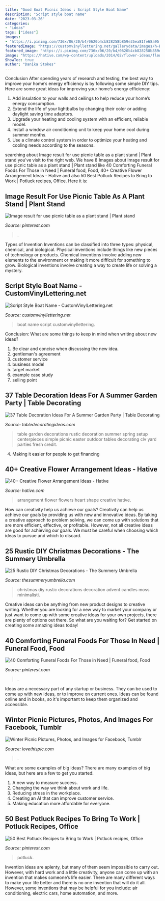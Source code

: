 ```yaml
---
title: "Good Boat Picnic Ideas : Script Style Boat Name"
description: "Script style boat name"
date: "2023-03-26"
categories:
- "ideas"
tags: ["ideas"]
images:
- "https://i.pinimg.com/736x/06/20/b4/0620b4cb828258b859e35ea81fe68a95.jpg"
featuredImage: "https://customvinyllettering.net/gallerydata/images/h-B9BDA6DCDF78252398DF7ABA66222065-IMG_1628.jpg"
featured_image: "https://i.pinimg.com/736x/06/20/b4/0620b4cb828258b859e35ea81fe68a95.jpg"
image: "https://hative.com/wp-content/uploads/2014/02/flower-ideas/flowers-arrangement-in-heart-shape-2.jpg"
ShowToc: true
author: "Danika Stokes"
---
```



Conclusion
After spending years of research and testing, the best way to improve your home’s energy efficiency is by following some simple DIY tips. Here are some great ideas for improving your home’s energy efficiency: 
1. Add insulation to your walls and ceilings to help reduce your home’s energy consumption. 
2. Extend the life of your lightbulbs by changing their color or adding daylight saving time adaptors. 
3. Upgrade your heating and cooling system with an efficient, reliable model. 
4. Install a window air conditioning unit to keep your home cool during summer months. 
5. Use a climate control system in order to optimize your heating and cooling needs according to the seasons.

	

		
searching about Image result for use picnic table as a plant stand | Plant stand you've visit to the right web. We have 8 Images about Image result for use picnic table as a plant stand | Plant stand like 40 Comforting Funeral Foods For Those in Need | Funeral food, Food, 40+ Creative Flower Arrangement Ideas - Hative and also 50 Best Potluck Recipes to Bring to Work | Potluck recipes, Office. Here it is:
		
    
## Image Result For Use Picnic Table As A Plant Stand | Plant Stand

<img loading=lazy src="https://i.pinimg.com/736x/06/20/b4/0620b4cb828258b859e35ea81fe68a95.jpg" onerror="this.onerror=null;this.src='https://tse2.mm.bing.net/th?id=OIP.lUdKvzMwWIekXfaN3ioYIwHaJ6&amp;pid=15.1';" alt="Image result for use picnic table as a plant stand | Plant stand">

_Source: pinterest.com_

>. 

	

Types of Invention
Inventions can be classified into three types: physical, chemical, and biological. Physical inventions include things like new pieces of technology or products. Chemical inventions involve adding new elements to the environment or making it more difficult for something to grow. Biological inventions involve creating a way to create life or solving a mystery.

    
## Script Style Boat Name - CustomVinylLettering.net

<img loading=lazy src="https://customvinyllettering.net/gallerydata/images/h-B9BDA6DCDF78252398DF7ABA66222065-IMG_1628.jpg" onerror="this.onerror=null;this.src='https://tse4.mm.bing.net/th?id=OIP.sJBYy37N83W9MPV9hZrx_wHaJ3&amp;pid=15.1';" alt="Script Style Boat Name - CustomVinylLettering.net">

_Source: customvinyllettering.net_

>boat name script customvinyllettering. 

	

Conclusion: What are some things to keep in mind when writing about new ideas?
1. Be clear and concise when discussing the new idea.
2. gentleman's agreement 
3. customer service 
4. business model 
5. target market 
6. example case study
7. selling point 

    
## 37 Table Decoration Ideas For A Summer Garden Party | Table Decorating

<img loading=lazy src="http://clv.h-cdn.co/assets/16/12/1459009527-clx070115brkwillis-01.jpg" onerror="this.onerror=null;this.src='https://tse4.mm.bing.net/th?id=OIP.xAt6pjfXXqRO4GebqS8XVwHaLH&amp;pid=15.1';" alt="37 Table Decoration Ideas For A Summer Garden Party | Table Decorating">

_Source: tabledecoratingideas.com_

>table garden decorations rustic decoration summer spring setup centerpieces simple picnic easter outdoor tables decorating clv yard parties fresh credit. 

	

4. Making it easier for people to get financing 

    
## 40+ Creative Flower Arrangement Ideas - Hative

<img loading=lazy src="https://hative.com/wp-content/uploads/2014/02/flower-ideas/flowers-arrangement-in-heart-shape-2.jpg" onerror="this.onerror=null;this.src='https://tse2.mm.bing.net/th?id=OIP.vAUe4V1C3_1Juko05vvkIQHaLK&amp;pid=15.1';" alt="40+ Creative Flower Arrangement Ideas - Hative">

_Source: hative.com_

>arrangement flower flowers heart shape creative hative. 

	

How can creativity help us achieve our goals?
Creativity can help us achieve our goals by providing us with new and innovative ideas. By taking a creative approach to problem solving, we can come up with solutions that are more efficient, effective, or profitable. However, not all creative ideas are good for achieving our goals. We must be careful when choosing which ideas to pursue and which to discard.

    
## 25 Rustic DIY Christmas Decorations - The Summery Umbrella

<img loading=lazy src="https://i1.wp.com/thesummeryumbrella.com/wp-content/uploads/2015/11/DIY-advent-candles-ideas-moss-and-candles-pine-cones-rustic-Christmas-decoration.jpg?resize=600%2C909" onerror="this.onerror=null;this.src='https://tse1.mm.bing.net/th?id=OIP.ob7MMqUyhw1S8rR3pHlolAHaLO&amp;pid=15.1';" alt="25 Rustic DIY Christmas Decorations - The Summery Umbrella">

_Source: thesummeryumbrella.com_

>christmas diy rustic decorations decoration advent candles moss minimalisti. 

	

Creative ideas can be anything from new product designs to creative writing. Whether you are looking for a new way to market your company or just want to come up with some creative ideas for your own projects, there are plenty of options out there. So what are you waiting for? Get started on creating some amazing ideas today!

    
## 40 Comforting Funeral Foods For Those In Need | Funeral Food, Food

<img loading=lazy src="https://i.pinimg.com/736x/11/eb/c7/11ebc7e257daaab3b3d3277bb4feb5df.jpg" onerror="this.onerror=null;this.src='https://tse3.mm.bing.net/th?id=OIP.IOGJjHRi85fai-mUPuAeHAHaLH&amp;pid=15.1';" alt="40 Comforting Funeral Foods For Those in Need | Funeral food, Food">

_Source: pinterest.com_

>. 

	

Ideas are a necessary part of any startup or business. They can be used to come up with new ideas, or to improve on current ones. Ideas can be found online and in books, so it's important to keep them organized and accessible.

    
## Winter Picnic Pictures, Photos, And Images For Facebook, Tumblr

<img loading=lazy src="http://www.lovethispic.com/uploaded_images/233991-Winter-Picnic.jpg" onerror="this.onerror=null;this.src='https://tse2.mm.bing.net/th?id=OIP.WjDcMUXP_sTOgpU19_6s_gAAAA&amp;pid=15.1';" alt="Winter Picnic Pictures, Photos, and Images for Facebook, Tumblr">

_Source: lovethispic.com_

>. 

	

What are some examples of big ideas?
There are many examples of big ideas, but here are a few to get you started. 
1. A new way to measure success. 
2. Changing the way we think about work and life. 
3. Reducing stress in the workplace. 
4. Creating an AI that can improve customer service. 
5. Making education more affordable for everyone.

    
## 50 Best Potluck Recipes To Bring To Work | Potluck Recipes, Office

<img loading=lazy src="https://i.pinimg.com/736x/26/79/4d/26794daa0b885eba3eccada702ebd78b.jpg" onerror="this.onerror=null;this.src='https://tse4.mm.bing.net/th?id=OIP.U5Qp3TmETxlxIBJnrijg2wHaLH&amp;pid=15.1';" alt="50 Best Potluck Recipes to Bring to Work | Potluck recipes, Office">

_Source: pinterest.com_

>potluck. 

	

Invention ideas are aplenty, but many of them seem impossible to carry out. However, with hard work and a little creativity, anyone can come up with an invention that makes someone’s life easier. There are many different ways to make your life better and there is no one invention that will do it all. However, some inventions that may be helpful for you include: air conditioning, electric cars, home automation, and more.

